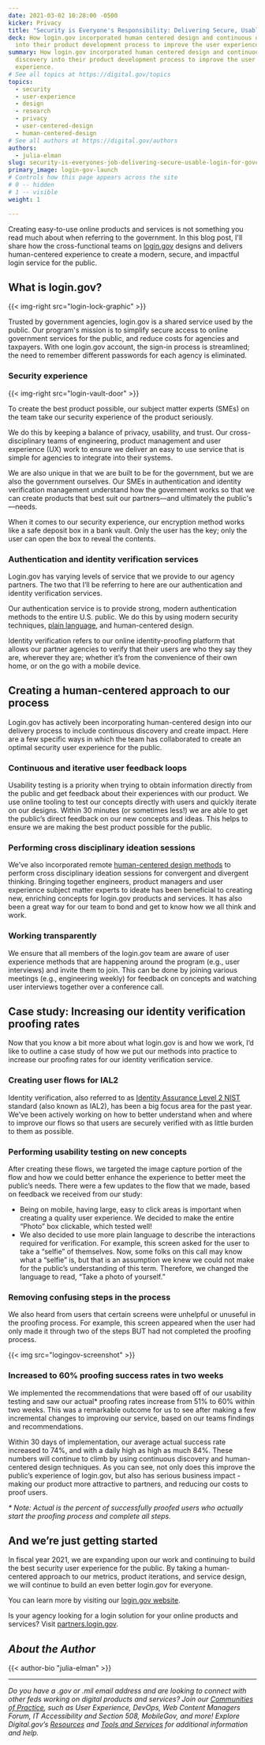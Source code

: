 ```yaml
---
date: 2021-03-02 10:28:00 -0500
kicker: Privacy
title: "Security is Everyone's Responsibility: Delivering Secure, Usable Login for Government"
deck: How login.gov incorporated human centered design and continuous discovery
  into their product development process to improve the user experience.
summary: How login.gov incorporated human centered design and continuous
  discovery into their product development process to improve the user
  experience.
# See all topics at https://digital.gov/topics
topics:
  - security
  - user-experience
  - design
  - research
  - privacy
  - user-centered-design
  - human-centered-design
# See all authors at https://digital.gov/authors
authors:
  - julia-elman
slug: security-is-everyones-job-delivering-secure-usable-login-for-government
primary_image: login-gov-launch
# Controls how this page appears across the site
# 0 -- hidden
# 1 -- visible
weight: 1

---
```


Creating easy-to-use online products and services is not something you read much about when referring to the government. In this blog post, I'll share how the cross-functional teams on [login.gov](https://login.gov) designs and delivers human-centered experience to create a modern, secure, and impactful login service for the public.

## What is login.gov?

{{< img-right src="login-lock-graphic" >}}

Trusted by government agencies, login.gov is a shared service used by the public. Our program's mission is to simplify secure access to online government services for the public, and reduce costs for agencies and taxpayers. With one login.gov account, the sign-in process is streamlined; the need to remember different passwords for each agency is eliminated.

### Security experience

{{< img-right src="login-vault-door" >}}

To create the best product possible, our subject matter experts (SMEs) on the team take our security experience of the product seriously.

We do this by keeping a balance of privacy, usability, and trust. Our cross-disciplinary teams of engineering, product management and user experience (UX) work to ensure we deliver an easy to use service that is simple for agencies to integrate into their systems.

We are also unique in that we are built to be for the government, but we are also the government ourselves. Our SMEs in authentication and identity verification management understand how the government works so that we can create products that best suit our partners—and ultimately the public's—needs.

When it comes to our security experience, our encryption method works like a safe deposit box in a bank vault. Only the user has the key; only the user can open the box to reveal the contents.

### Authentication and identity verification services

Login.gov has varying levels of service that we provide to our agency partners. The two that I’ll be referring to here are our authentication and identity verification services.

Our authentication service is to provide strong, modern authentication methods to the entire U.S. public. We do this by using modern security techniques, [plain language](https://digital.gov/topics/plain-language/), and human-centered design.

Identity verification refers to our online identity-proofing platform that allows our partner agencies to verify that their users are who they say they are, wherever they are; whether it’s from the convenience of their own home, or on the go with a mobile device. 

## Creating a human-centered approach to our process

Login.gov has actively been incorporating human-centered design into our delivery process to include continuous discovery and create impact. Here are a few specific ways in which the team has collaborated to create an optimal security user experience for the public.

### Continuous and iterative user feedback loops

Usability testing is a priority when trying to obtain information directly from the public and get feedback about their experiences with our product. We use online tooling to test our concepts directly with users and quickly iterate on our designs. Within 30 minutes (or sometimes less!) we are able to get the public’s direct feedback on our new concepts and ideas. This helps to ensure we are making the best product possible for the public.

### Performing cross disciplinary ideation sessions

We’ve also incorporated remote [human-centered design methods](https://methods.18f.gov/) to perform cross disciplinary ideation sessions for convergent and divergent thinking. Bringing together engineers, product managers and user experience subject matter experts to ideate has been beneficial to creating new, enriching concepts for login.gov products and services. It has also been a great way for our team to bond and get to know how we all think and work.

### Working transparently

We ensure that all members of the login.gov team are aware of user experience methods that are happening around the program (e.g., user interviews) and invite them to join. This can be done by joining various meetings (e.g., engineering weekly) for feedback on concepts and watching user interviews together over a conference call.

## Case study: Increasing our identity verification proofing rates

Now that you know a bit more about what login.gov is and how we work, I’d like to outline a case study of how we put our methods into practice to increase our proofing rates for our identity verification service.

### Creating user flows for IAL2

Identity verification, also referred to as [Identity Assurance Level 2 NIST](https://pages.nist.gov/800-63-3/sp800-63-3.html) standard (also known as IAL2), has been a big focus area for the past year. We’ve been actively working on how to better understand when and where to improve our flows so that users are securely verified with as little burden to them as possible.

### Performing usability testing on new concepts

After creating these flows, we targeted the image capture portion of the flow and how we could better enhance the experience to better meet the public’s needs. There were a few updates to the flow that we made, based on feedback we received from our study: 

* Being on mobile, having large, easy to click areas is important when creating a quality user experience. We decided to make the entire “Photo” box clickable, which tested well! 
* We also decided to use more plain language to describe the interactions required for verification. For example, this screen asked for the user to take a “selfie” of themselves. Now, some folks on this call may know what a “selfie” is, but that is an assumption we knew we could not make for the public’s understanding of this term. Therefore, we changed the language to read, “Take a photo of yourself.”

### Removing confusing steps in the process

We also heard from users that certain screens were unhelpful or unuseful in the proofing process. For example, this screen appeared when the user had only made it through two of the steps BUT had not completed the proofing process.

{{< img src="logingov-screenshot" >}}

### Increased to 60% proofing success rates in two weeks

We implemented the recommendations that were based off of our usability testing and saw our actual* proofing rates increase from 51% to 60% within two weeks. This was a remarkable outcome for us to see after making a few incremental changes to improving our service, based on our teams findings and recommendations. 

Within 30 days of implementation, our average actual success rate increased to 74%, and with a daily high as high as much 84%. These numbers will continue to climb by using continuous discovery and human-centered design techniques. As you can see, not only does this improve the public’s experience of login.gov, but also has serious business impact - making our product more attractive to partners, and reducing our costs to proof users.

_&#42; Note: Actual is the percent of successfully proofed users who actually start the proofing process and complete all steps._

## And we’re just getting started

In fiscal year 2021, we are expanding upon our work and continuing to build the best security user experience for the public. By taking a human-centered approach to our metrics, product iterations, and service design, we will continue to build an even better login.gov for everyone.

You can learn more by visiting our [login.gov website](https://www.login.gov).

Is your agency looking for a login solution for your online products and services? Visit [partners.login.gov](https://partners.login.gov).

## _About the Author_
{{< author-bio "julia-elman" >}}

---

_Do you have a .gov or .mil email address and are looking to connect with other feds working on digital products and services? Join our [Communities of Practice](https://digital.gov/communities/), such as User Experience, DevOps, Web Content Managers Forum, IT Accessibility and Section 508, MobileGov, and more! Explore Digital.gov’s [Resources](https://digital.gov/resources/) and [Tools and Services](https://digital.gov/services/) for additional information and help._
